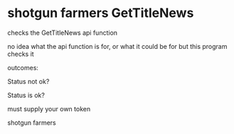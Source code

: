 # shotgun farmers GetTitleNews

checks the GetTitleNews api function


no idea what the api function is for, or what it could be for but this program checks it

outcomes:

Status not ok?

Status is ok?

must supply your own token


shotgun farmers
